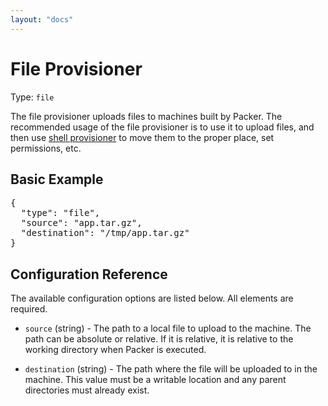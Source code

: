 ```yaml
---
layout: "docs"
---
```


# File Provisioner

Type: `file`

The file provisioner uploads files to machines built by Packer. The
recommended usage of the file provisioner is to use it to upload files,
and then use [shell provisioner](/docs/provisioners/shell.html) to move
them to the proper place, set permissions, etc.

## Basic Example

<pre class="prettyprint">
{
  "type": "file",
  "source": "app.tar.gz",
  "destination": "/tmp/app.tar.gz"
}
</pre>

## Configuration Reference

The available configuration options are listed below. All elements are required.

* `source` (string) - The path to a local file to upload to the machine. The
  path can be absolute or relative. If it is relative, it is relative to the
  working directory when Packer is executed.

* `destination` (string) - The path where the file will be uploaded to in the
  machine. This value must be a writable location and any parent directories
  must already exist.
